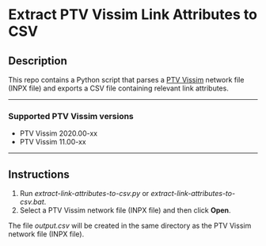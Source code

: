 # Extract PTV Vissim Link Attributes to CSV

## Description

This repo contains a Python script that parses a [PTV Vissim](https://www.ptvgroup.com/en/solutions/products/ptv-vissim/) network file (INPX file) and exports a CSV file containing relevant link attributes.

---

### Supported PTV Vissim versions

- PTV Vissim 2020.00-xx
- PTV Vissim 11.00-xx

---

## Instructions

1. Run _extract-link-attributes-to-csv.py_ or _extract-link-attributes-to-csv.bat_.
2. Select a PTV Vissim network file (INPX file) and then click **Open**.

The file _output.csv_ will be created in the same directory as the PTV Vissim network file (INPX file).
